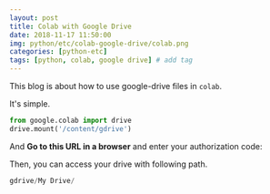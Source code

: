```yaml
---
layout: post
title: Colab with Google Drive 
date: 2018-11-17 11:50:00
img: python/etc/colab-google-drive/colab.png
categories: [python-etc] 
tags: [python, colab, google drive] # add tag
---
```


This blog is about how to use google-drive files in `colab`.

It's simple.

```python
from google.colab import drive
drive.mount('/content/gdrive')
```

And **Go to this URL in a browser** and enter your authorization code: <br>

Then, you can access your drive with following path.

```python
gdrive/My Drive/
```
